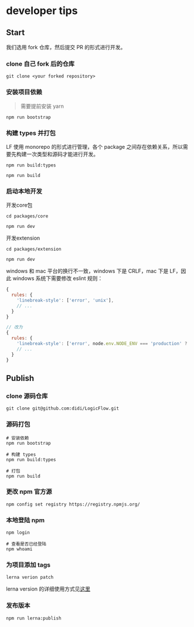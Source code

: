 # developer tips

## Start

我们选用 fork 仓库，然后提交 PR 的形式进行开发。

### clone 自己 fork 后的仓库

```shell
git clone <your forked repository>
```

### 安装项目依赖

> 需要提前安装 yarn

```shell
npm run bootstrap
```

### 构建 types 并打包

LF 使用 monorepo 的形式进行管理，各个 package 之间存在依赖关系，所以需要先构建一次类型和源码才能进行开发。

```shell
npm run build:types

npm run build
```

### 启动本地开发

开发core包

```shell
cd packages/core

npm run dev
```

开发extension

```shell
cd packages/extension

npm run dev
```

windows 和 mac 平台的换行不一致，windows 下是 CRLF，mac 下是 LF，因此 windows 系统下需要修改 eslint 规则：

```js
{
  rules: {
    'linebreak-style': ['error', 'unix'],
    // ...
  }
}

// 改为
{
  rules: {
    'linebreak-style': ['error', node.env.NODE_ENV === 'production' ? 'unix' : 'windows'],
    // ...
  }
}
```

## Publish

### clone 源码仓库

```shell
git clone git@github.com:didi/LogicFlow.git
```

### 源码打包

```shell
# 安装依赖
npm run bootstrap

# 构建 types
npm run build:types

# 打包
npm run build
```

### 更改 npm 官方源

```shell
npm config set registry https://registry.npmjs.org/
```

### 本地登陆 npm

```shell
npm login

# 查看是否已经登陆
npm whoami
```

### 为项目添加 tags

```shell
lerna verion patch
```

lerna version 的详细使用方式见[这里](https://github.com/lerna/lerna/tree/main/commands/version#readme)

### 发布版本

```shell
npm run lerna:publish
```
